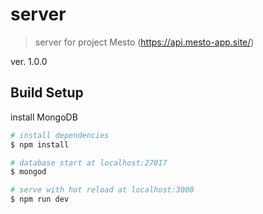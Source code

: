 # server

> server for project Mesto (https://api.mesto-app.site/)

ver. 1.0.0

## Build Setup

install MongoDB

```bash
# install dependencies
$ npm install

# database start at localhost:27017
$ mongod

# serve with hot reload at localhost:3000
$ npm run dev

